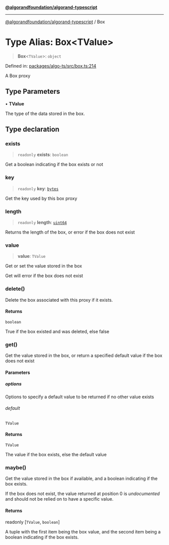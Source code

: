[**@algorandfoundation/algorand-typescript**](../README.md)

***

[@algorandfoundation/algorand-typescript](../README.md) / Box

# Type Alias: Box\<TValue\>

> **Box**\<`TValue`\>: `object`

Defined in: [packages/algo-ts/src/box.ts:214](https://github.com/algorandfoundation/puya-ts/blob/89ee9cf9a58d93e3ffbb727cfadf537835799a71/packages/algo-ts/src/box.ts#L214)

A Box proxy

## Type Parameters

• **TValue**

The type of the data stored in the box.

## Type declaration

### exists

> `readonly` **exists**: `boolean`

Get a boolean indicating if the box exists or not

### key

> `readonly` **key**: [`bytes`](bytes.md)

Get the key used by this box proxy

### length

> `readonly` **length**: [`uint64`](uint64.md)

Returns the length of the box, or error if the box does not exist

### value

> **value**: `TValue`

Get or set the value stored in the box

Get will error if the box does not exist

### delete()

Delete the box associated with this proxy if it exists.

#### Returns

`boolean`

True if the box existed and was deleted, else false

### get()

Get the value stored in the box, or return a specified default value if the box does not exist

#### Parameters

##### options

Options to specify a default value to be returned if no other value exists

###### default

`TValue`

#### Returns

`TValue`

The value if the box exists, else the default value

### maybe()

Get the value stored in the box if available, and a boolean indicating if the box exists.

If the box does not exist, the value returned at position 0 is _undocumented_ and should not be relied on to have a specific value.

#### Returns

readonly \[`TValue`, `boolean`\]

A tuple with the first item being the box value, and the second item being a boolean indicating if the box exists.
